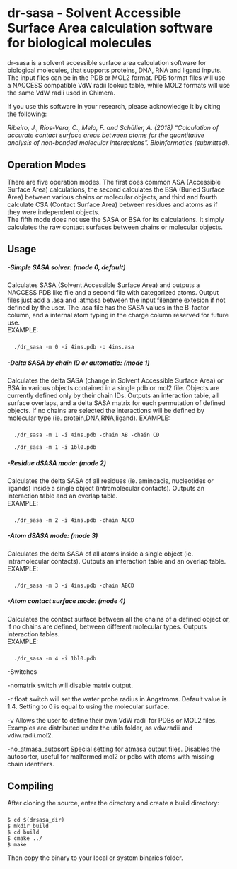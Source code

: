 # dr-sasa - Solvent Accessible Surface Area calculation software for biological molecules

dr-sasa is a solvent accessible surface area calculation software for biological molecules, that supports proteins, DNA, RNA and ligand inputs. The input files can be in the PDB or MOL2 format. PDB format files will use a NACCESS compatible VdW radii lookup table, while MOL2 formats will use the same VdW radii used in Chimera.

If you use this software in your research, please acknowledge it by citing the following:

*Ribeiro, J., Ríos-Vera, C., Melo, F. and Schüller, A. (2018) “Calculation of accurate contact surface areas
between atoms for the quantitative analysis of non-bonded molecular interactions”. Bioinformatics (submitted).*

## Operation Modes

There are five operation modes. The first does common ASA (Accessible Surface Area) calculations, the second calculates the BSA (Buried Surface Area) between various chains or molecular objects, and third and fourth calculate CSA (Contact Surface Area) between residues and atoms as if they were independent objects.  
The fifth mode does not use the SASA or BSA for its calculations. It simply calculates the raw contact surfaces between chains or molecular objects.

## Usage

##### -Simple SASA solver: (mode 0, default)  
Calculates SASA (Solvent Accessible Surface Area) and outputs a NACCESS PDB like file and a second file with categorized atoms.
Output files just add a .asa and .atmasa between the input filename extesion if not defined by the user.
The .asa file has the SASA values in the B-factor column, and a internal atom typing in the charge column reserved for future use.  
EXAMPLE:
###
```
  ./dr_sasa -m 0 -i 4ins.pdb -o 4ins.asa
```
##### -Delta SASA by chain ID or automatic: (mode 1)  
Calculates the delta SASA (change in Solvent Accessible Surface Area) or BSA in various objects contained in a single pdb or mol2 file.
Objects are currently defined only by their chain IDs.
Outputs an interaction table, all surface overlaps, and a delta SASA matrix for each
permutation of defined objects.
If no chains are selected the interactions will be defined by molecular type (ie. protein,DNA,RNA,ligand).
EXAMPLE:
###
```
  ./dr_sasa -m 1 -i 4ins.pdb -chain AB -chain CD

  ./dr_sasa -m 1 -i 1bl0.pdb
```
##### -Residue dSASA mode: (mode 2)  
Calculates the delta SASA of all residues (ie. aminoacis, nucleotides or ligands) inside a single object (intramolecular contacts).
Outputs an interaction table and an overlap table.  
EXAMPLE:
###
```
  ./dr_sasa -m 2 -i 4ins.pdb -chain ABCD
```
##### -Atom dSASA mode: (mode 3)  
Calculates the delta SASA of all atoms inside a single object (ie. intramolecular contacts).
Outputs an interaction table and an overlap table.  
EXAMPLE:
###
```
  ./dr_sasa -m 3 -i 4ins.pdb -chain ABCD
```
##### -Atom contact surface mode: (mode 4)  
Calculates the contact surface between all the chains of a defined object or, if no chains are defined, between different molecular types.
Outputs interaction tables.  
EXAMPLE:
###
```
  ./dr_sasa -m 4 -i 1bl0.pdb
```
 -Switches  

-nomatrix switch will disable matrix output.

-r float  switch will set the water probe radius in Angstroms. Default value is 1.4. Setting to 0 is equal to using the molecular surface.

-v  Allows the user to define their own VdW radii for PDBs or MOL2 files. Examples are distributed under the utils folder, as vdw.radii and vdiw.radii.mol2.

-no_atmasa_autosort Special setting for atmasa output files. Disables the autosorter, useful for malformed mol2 or pdbs with atoms with missing chain identifers.
## Compiling
After cloning the source, enter the directory and create a build directory:

###
```
$ cd $(drsasa_dir)
$ mkdir build
$ cd build
$ cmake ../
$ make
```

Then copy the binary to your local or system binaries folder.
